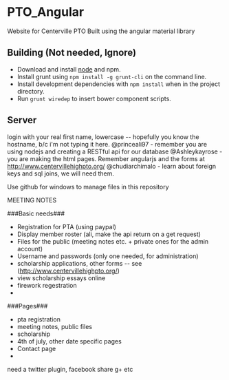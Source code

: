 # PTO_Angular #
Website for Centerville PTO
Built using the angular material library
## Building (Not needed, Ignore) ##
+ Download and install [node](http://nodejs.org/) and npm.
+ Install grunt using `npm install -g grunt-cli` on the command line.
+ Install development dependencies with `npm install` when in the project directory.
+ Run `grunt wiredep` to insert bower component scripts.
## Server ##
login with your real first name, lowercase -- hopefully you know the hostname, b/c i'm not typing it here.
@princeali97 - remember you are using nodejs and creating a RESTful api for our database
@Ashleykayrose - you are making the html pages. Remember angularjs and the forms at http://www.centervillehighpto.org/
@chudiarchimalo - learn about foreign keys and sql joins, we will need them.

Use github for windows to manage files in this repository 

MEETING NOTES

###Basic needs###
+ Registration for PTA (using paypal)
+ Display member roster (ali, make the api return on a get request)
+ Files for the public (meeting notes etc. + private ones for the admin account)
+ Username and passwords (only one needed, for administration)
+ scholarship applications, other forms -- see (http://www.centervillehighpto.org/)
+ view scholarship essays online
+ firework regestration
+ 
###Pages###
+ pta registration
+ meeting notes, public files
+ scholarship
+ 4th of july, other date specific pages
+ Contact page
+ 

need a twitter plugin, facebook share g+ etc
